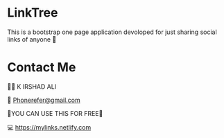 # LinkTree
 This is a bootstrap one page application devoloped for just sharing social links of anyone 🙂
 
 
 # Contact Me
 
 🙋‍♂️ K IRSHAD ALI </br>
 
 📧 Phonerefer@gmail.com
 
 🎉YOU CAN USE THIS FOR FREE🎉
 
 💻 https://mylinks.netlify.com
 
